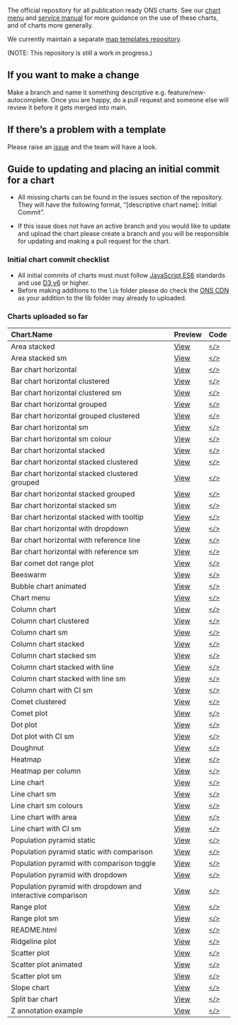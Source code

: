 <!-- README.md is auto-generated from README.Rmd. Do not edit directly. -->

The official repository for all publication ready ONS charts. See our
[chart menu](https://onsvisual.github.io/Charts/chart-menu/) and
[service manual](https://service-manual.ons.gov.uk/data-visualisation)
for more guidance on the use of these charts, and of charts more
generally.

We currently maintain a separate [map templates
repository](https://github.com/ONSvisual/maptemplates).

(NOTE: This repository is still a work in progress.)

## If you want to make a change

Make a branch and name it something descriptive
e.g. feature/new-autocomplete. Once you are happy, do a pull request and
someone else will review it before it gets merged into main.

## If there’s a problem with a template

Please raise an [issue](https://github.com/ONSvisual/Charts/issues) and
the team will have a look.

## Guide to updating and placing an initial commit for a chart

-   All missing charts can be found in the issues section of the
    repository. They will have the following format, “\[descriptive
    chart name\]: Initial Commit”.

-   If this issue does not have an active branch and you would like to
    update and upload the chart please create a branch and you will be
    responsible for updating and making a pull request for the chart.

### Initial chart commit checklist

-   All initial commits of charts must must follow [JavaScript
    ES6](https://www.w3schools.com/js/js_es6.asp) standards and use [D3
    v6](https://observablehq.com/@d3/d3v6-migration-guide) or higher.
-   Before making additions to the `lib` folder please do check the [ONS
    CDN](https://github.com/ONSdigital/cdn.ons.gov.uk-vendor) as your
    addition to the lib folder may already to uploaded.

### Charts uploaded so far

| Chart.Name | Preview | Code |
|:--------------------------------------------------------|:--------|:------|
| Area stacked | [View](https://onsvisual.github.io/Charts/area-stacked/) | [`</>`](https://github.com/ONSvisual/Charts/tree/main/area-stacked/) |
| Area stacked sm | [View](https://onsvisual.github.io/Charts/area-stacked-sm/) | [`</>`](https://github.com/ONSvisual/Charts/tree/main/area-stacked-sm/) |
| Bar chart horizontal | [View](https://onsvisual.github.io/Charts/bar-chart-horizontal/) | [`</>`](https://github.com/ONSvisual/Charts/tree/main/bar-chart-horizontal/) |
| Bar chart horizontal clustered | [View](https://onsvisual.github.io/Charts/bar-chart-horizontal-clustered/) | [`</>`](https://github.com/ONSvisual/Charts/tree/main/bar-chart-horizontal-clustered/) |
| Bar chart horizontal clustered sm | [View](https://onsvisual.github.io/Charts/bar-chart-horizontal-clustered-sm/) | [`</>`](https://github.com/ONSvisual/Charts/tree/main/bar-chart-horizontal-clustered-sm/) |
| Bar chart horizontal grouped | [View](https://onsvisual.github.io/Charts/bar-chart-horizontal-grouped/) | [`</>`](https://github.com/ONSvisual/Charts/tree/main/bar-chart-horizontal-grouped/) |
| Bar chart horizontal grouped clustered | [View](https://onsvisual.github.io/Charts/bar-chart-horizontal-grouped-clustered/) | [`</>`](https://github.com/ONSvisual/Charts/tree/main/bar-chart-horizontal-grouped-clustered/) |
| Bar chart horizontal sm | [View](https://onsvisual.github.io/Charts/bar-chart-horizontal-sm/) | [`</>`](https://github.com/ONSvisual/Charts/tree/main/bar-chart-horizontal-sm/) |
| Bar chart horizontal sm colour | [View](https://onsvisual.github.io/Charts/bar-chart-horizontal-sm-colour/) | [`</>`](https://github.com/ONSvisual/Charts/tree/main/bar-chart-horizontal-sm-colour/) |
| Bar chart horizontal stacked | [View](https://onsvisual.github.io/Charts/bar-chart-horizontal-stacked/) | [`</>`](https://github.com/ONSvisual/Charts/tree/main/bar-chart-horizontal-stacked/) |
| Bar chart horizontal stacked clustered | [View](https://onsvisual.github.io/Charts/bar-chart-horizontal-stacked-clustered/) | [`</>`](https://github.com/ONSvisual/Charts/tree/main/bar-chart-horizontal-stacked-clustered/) |
| Bar chart horizontal stacked clustered grouped | [View](https://onsvisual.github.io/Charts/bar-chart-horizontal-stacked-clustered-grouped/) | [`</>`](https://github.com/ONSvisual/Charts/tree/main/bar-chart-horizontal-stacked-clustered-grouped/) |
| Bar chart horizontal stacked grouped | [View](https://onsvisual.github.io/Charts/bar-chart-horizontal-stacked-grouped/) | [`</>`](https://github.com/ONSvisual/Charts/tree/main/bar-chart-horizontal-stacked-grouped/) |
| Bar chart horizontal stacked sm | [View](https://onsvisual.github.io/Charts/bar-chart-horizontal-stacked-sm/) | [`</>`](https://github.com/ONSvisual/Charts/tree/main/bar-chart-horizontal-stacked-sm/) |
| Bar chart horizontal stacked with tooltip | [View](https://onsvisual.github.io/Charts/bar-chart-horizontal-stacked-with-tooltip/) | [`</>`](https://github.com/ONSvisual/Charts/tree/main/bar-chart-horizontal-stacked-with-tooltip/) |
| Bar chart horizontal with dropdown | [View](https://onsvisual.github.io/Charts/bar-chart-horizontal-with-dropdown/) | [`</>`](https://github.com/ONSvisual/Charts/tree/main/bar-chart-horizontal-with-dropdown/) |
| Bar chart horizontal with reference line | [View](https://onsvisual.github.io/Charts/bar-chart-horizontal-with-reference-line/) | [`</>`](https://github.com/ONSvisual/Charts/tree/main/bar-chart-horizontal-with-reference-line/) |
| Bar chart horizontal with reference sm | [View](https://onsvisual.github.io/Charts/bar-chart-horizontal-with-reference-sm/) | [`</>`](https://github.com/ONSvisual/Charts/tree/main/bar-chart-horizontal-with-reference-sm/) |
| Bar comet dot range plot | [View](https://onsvisual.github.io/Charts/bar-comet-dot-range-plot/) | [`</>`](https://github.com/ONSvisual/Charts/tree/main/bar-comet-dot-range-plot/) |
| Beeswarm | [View](https://onsvisual.github.io/Charts/beeswarm/) | [`</>`](https://github.com/ONSvisual/Charts/tree/main/beeswarm/) |
| Bubble chart animated | [View](https://onsvisual.github.io/Charts/bubble-chart-animated/) | [`</>`](https://github.com/ONSvisual/Charts/tree/main/bubble-chart-animated/) |
| Chart menu | [View](https://onsvisual.github.io/Charts/chart-menu/) | [`</>`](https://github.com/ONSvisual/Charts/tree/main/chart-menu/) |
| Column chart | [View](https://onsvisual.github.io/Charts/column-chart/) | [`</>`](https://github.com/ONSvisual/Charts/tree/main/column-chart/) |
| Column chart clustered | [View](https://onsvisual.github.io/Charts/column-chart-clustered/) | [`</>`](https://github.com/ONSvisual/Charts/tree/main/column-chart-clustered/) |
| Column chart sm | [View](https://onsvisual.github.io/Charts/column-chart-sm/) | [`</>`](https://github.com/ONSvisual/Charts/tree/main/column-chart-sm/) |
| Column chart stacked | [View](https://onsvisual.github.io/Charts/column-chart-stacked/) | [`</>`](https://github.com/ONSvisual/Charts/tree/main/column-chart-stacked/) |
| Column chart stacked sm | [View](https://onsvisual.github.io/Charts/column-chart-stacked-sm/) | [`</>`](https://github.com/ONSvisual/Charts/tree/main/column-chart-stacked-sm/) |
| Column chart stacked with line | [View](https://onsvisual.github.io/Charts/column-chart-stacked-with-line/) | [`</>`](https://github.com/ONSvisual/Charts/tree/main/column-chart-stacked-with-line/) |
| Column chart stacked with line sm | [View](https://onsvisual.github.io/Charts/column-chart-stacked-with-line-sm/) | [`</>`](https://github.com/ONSvisual/Charts/tree/main/column-chart-stacked-with-line-sm/) |
| Column chart with CI sm | [View](https://onsvisual.github.io/Charts/column-chart-with-ci-sm/) | [`</>`](https://github.com/ONSvisual/Charts/tree/main/column-chart-with-ci-sm/) |
| Comet clustered | [View](https://onsvisual.github.io/Charts/comet-clustered/) | [`</>`](https://github.com/ONSvisual/Charts/tree/main/comet-clustered/) |
| Comet plot | [View](https://onsvisual.github.io/Charts/comet-plot/) | [`</>`](https://github.com/ONSvisual/Charts/tree/main/comet-plot/) |
| Dot plot | [View](https://onsvisual.github.io/Charts/dot-plot/) | [`</>`](https://github.com/ONSvisual/Charts/tree/main/dot-plot/) |
| Dot plot with CI sm | [View](https://onsvisual.github.io/Charts/dot-plot-with-ci-sm/) | [`</>`](https://github.com/ONSvisual/Charts/tree/main/dot-plot-with-ci-sm/) |
| Doughnut | [View](https://onsvisual.github.io/Charts/doughnut/) | [`</>`](https://github.com/ONSvisual/Charts/tree/main/doughnut/) |
| Heatmap | [View](https://onsvisual.github.io/Charts/heatmap/) | [`</>`](https://github.com/ONSvisual/Charts/tree/main/heatmap/) |
| Heatmap per column | [View](https://onsvisual.github.io/Charts/heatmap-per-column/) | [`</>`](https://github.com/ONSvisual/Charts/tree/main/heatmap-per-column/) |
| Line chart | [View](https://onsvisual.github.io/Charts/line-chart/) | [`</>`](https://github.com/ONSvisual/Charts/tree/main/line-chart/) |
| Line chart sm | [View](https://onsvisual.github.io/Charts/line-chart-sm/) | [`</>`](https://github.com/ONSvisual/Charts/tree/main/line-chart-sm/) |
| Line chart sm colours | [View](https://onsvisual.github.io/Charts/line-chart-sm-colours/) | [`</>`](https://github.com/ONSvisual/Charts/tree/main/line-chart-sm-colours/) |
| Line chart with area | [View](https://onsvisual.github.io/Charts/line-chart-with-area/) | [`</>`](https://github.com/ONSvisual/Charts/tree/main/line-chart-with-area/) |
| Line chart with CI sm | [View](https://onsvisual.github.io/Charts/line-chart-with-ci-sm/) | [`</>`](https://github.com/ONSvisual/Charts/tree/main/line-chart-with-ci-sm/) |
| Population pyramid static | [View](https://onsvisual.github.io/Charts/population-pyramid-static/) | [`</>`](https://github.com/ONSvisual/Charts/tree/main/population-pyramid-static/) |
| Population pyramid static with comparison | [View](https://onsvisual.github.io/Charts/population-pyramid-static-with-comparison/) | [`</>`](https://github.com/ONSvisual/Charts/tree/main/population-pyramid-static-with-comparison/) |
| Population pyramid with comparison toggle | [View](https://onsvisual.github.io/Charts/population-pyramid-with-comparison-toggle/) | [`</>`](https://github.com/ONSvisual/Charts/tree/main/population-pyramid-with-comparison-toggle/) |
| Population pyramid with dropdown | [View](https://onsvisual.github.io/Charts/population-pyramid-with-dropdown/) | [`</>`](https://github.com/ONSvisual/Charts/tree/main/population-pyramid-with-dropdown/) |
| Population pyramid with dropdown and interactive comparison | [View](https://onsvisual.github.io/Charts/population-pyramid-with-dropdown-and-interactive-comparison/) | [`</>`](https://github.com/ONSvisual/Charts/tree/main/population-pyramid-with-dropdown-and-interactive-comparison/) |
| Range plot | [View](https://onsvisual.github.io/Charts/range-plot/) | [`</>`](https://github.com/ONSvisual/Charts/tree/main/range-plot/) |
| Range plot sm | [View](https://onsvisual.github.io/Charts/range-plot-sm/) | [`</>`](https://github.com/ONSvisual/Charts/tree/main/range-plot-sm/) |
| README.html | [View](https://onsvisual.github.io/Charts/README.html/) | [`</>`](https://github.com/ONSvisual/Charts/tree/main/README.html/) |
| Ridgeline plot | [View](https://onsvisual.github.io/Charts/ridgeline-plot/) | [`</>`](https://github.com/ONSvisual/Charts/tree/main/ridgeline-plot/) |
| Scatter plot | [View](https://onsvisual.github.io/Charts/scatter-plot/) | [`</>`](https://github.com/ONSvisual/Charts/tree/main/scatter-plot/) |
| Scatter plot animated | [View](https://onsvisual.github.io/Charts/scatter-plot-animated/) | [`</>`](https://github.com/ONSvisual/Charts/tree/main/scatter-plot-animated/) |
| Scatter plot sm | [View](https://onsvisual.github.io/Charts/scatter-plot-sm/) | [`</>`](https://github.com/ONSvisual/Charts/tree/main/scatter-plot-sm/) |
| Slope chart | [View](https://onsvisual.github.io/Charts/slope-chart/) | [`</>`](https://github.com/ONSvisual/Charts/tree/main/slope-chart/) |
| Split bar chart | [View](https://onsvisual.github.io/Charts/split-bar-chart/) | [`</>`](https://github.com/ONSvisual/Charts/tree/main/split-bar-chart/) |
| Z annotation example | [View](https://onsvisual.github.io/Charts/z-annotation-example/) | [`</>`](https://github.com/ONSvisual/Charts/tree/main/z-annotation-example/) |
